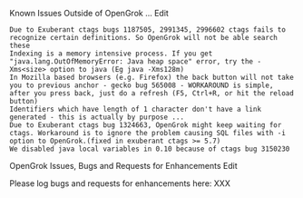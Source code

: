 Known Issues Outside of OpenGrok ...
Edit

    Due to Exuberant ctags bugs 1187505, 2991345, 2996602 ctags fails to recognize certain definitions. So OpenGrok will not be able search these
    Indexing is a memory intensive process. If you get "java.lang.OutOfMemoryError: Java heap space" error, try the -Xms<size> option to java (Eg java -Xms128m)
    In Mozilla based browsers (e.g. Firefox) the back button will not take you to previous anchor - gecko bug 565008 - WORKAROUND is simple, after you press back, just do a refresh (F5, Ctrl+R, or hit the reload button)
    Identifiers which have length of 1 character don't have a link generated - this is actually by purpose ...
    Due to Exuberant ctags bug 1324663, OpenGrok might keep waiting for ctags. Workaround is to ignore the problem causing SQL files with -i option to OpenGrok.(fixed in exuberant ctags >= 5.7)
    We disabled java local variables in 0.10 because of ctags bug 3150230

OpenGrok Issues, Bugs and Requests for Enhancements
Edit

 Please log bugs and requests for enhancements here: XXX